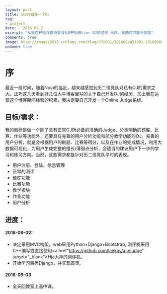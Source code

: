 ```yaml
---
layout: post
title: 从0开始做一个OJ
tag:
- project
date:   2016-09-2
excerpt: "从现在开始我要记录我从0开始做Lier OJ的过程 虽然，我随时可能会跑路"
comments: true
image: http://images2015.cnblogs.com/blog/831801/201609/831801-20160902151416793-1469017528.jpg
undone: true
---
```


# 序

最近一段时间，随着Noip的临近，越来越感觉到历二信竞队对私有OJ的需求之大。正巧这几天看到好几位大牛博客里写的关于自己开发OJ的经历，加上我在运营这个博客期间经验的积累，我决定要自己开发一个Online Judge系统。

## 目标/需求：

我的目标是做一个除了具有正常OJ所必备的准确的Judge、分类明确的题库、比赛、作业等功能外，还要具有完善的用户分析功能和部分教学功能的OJ。完善的用户分析，就是会根据用户的刷题、比赛等得分，以及在作业的完成情况，利用大数据可视化，为用户生成完整的擅长/薄弱点分析，会适当的建议用户下一步的学习和练习方向。当然，这些需求都是针对历二信竞队平时的表现。

 * 用户注册、登陆、信息管理
 * 正常的测评
 * 题库功能
 * 比赛功能
 * 教学板块
 * 作业功能
 * 用户分析

## 进度：

#### 2016-09-02:

  * 决定采用MVC构架，web采用Python+Django+Bootstrap, 测评机采用C++编写或直接使用<a href"https://github.com/laekov/acejudge" target="\_blank">Hja大神的测评机</a>。
  * 开始学习熟悉Django，并实现首页。

#### 2016-09-03

  * 全天回教室上高中课。
  
